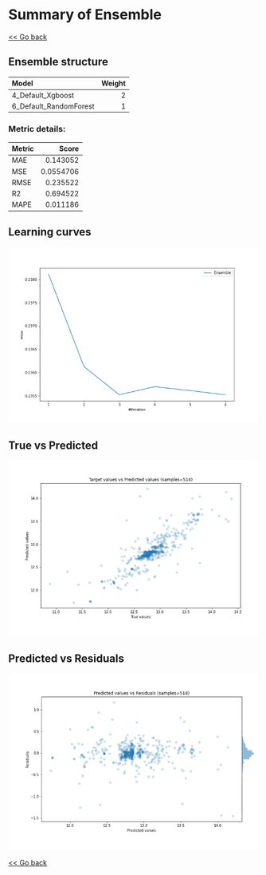 # Summary of Ensemble

[<< Go back](../README.md)


## Ensemble structure
| Model                  |   Weight |
|:-----------------------|---------:|
| 4_Default_Xgboost      |        2 |
| 6_Default_RandomForest |        1 |

### Metric details:
| Metric   |     Score |
|:---------|----------:|
| MAE      | 0.143052  |
| MSE      | 0.0554706 |
| RMSE     | 0.235522  |
| R2       | 0.694522  |
| MAPE     | 0.011186  |



## Learning curves
![Learning curves](learning_curves.png)
## True vs Predicted

![True vs Predicted](true_vs_predicted.png)


## Predicted vs Residuals

![Predicted vs Residuals](predicted_vs_residuals.png)



[<< Go back](../README.md)
